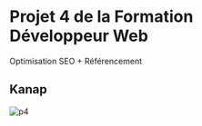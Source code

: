 # Projet 4 de la Formation Développeur Web 

Optimisation SEO + Référencement

## Kanap

![p4](https://user-images.githubusercontent.com/105727852/214628487-24e35d06-b00b-49b7-9024-9e86591d2d58.jpg)
